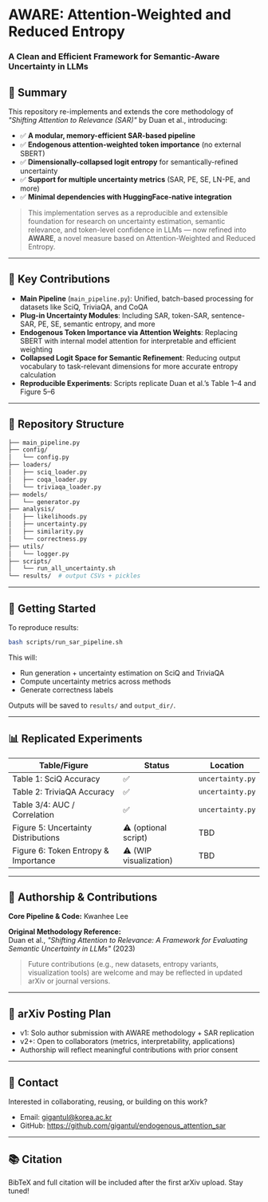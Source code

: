 # AWARE: Attention-Weighted and Reduced Entropy
### A Clean and Efficient Framework for Semantic-Aware Uncertainty in LLMs

## 📌 Summary
This repository re-implements and extends the core methodology of *"Shifting Attention to Relevance (SAR)"* by Duan et al., introducing:

- ✅ **A modular, memory-efficient SAR-based pipeline**
- ✅ **Endogenous attention-weighted token importance** (no external SBERT)
- ✅ **Dimensionally-collapsed logit entropy** for semantically-refined uncertainty
- ✅ **Support for multiple uncertainty metrics** (SAR, PE, SE, LN-PE, and more)
- ✅ **Minimal dependencies with HuggingFace-native integration**

> This implementation serves as a reproducible and extensible foundation for research on uncertainty estimation, semantic relevance, and token-level confidence in LLMs — now refined into **AWARE**, a novel measure based on Attention-Weighted and Reduced Entropy.

---

## 🔬 Key Contributions
- **Main Pipeline** (`main_pipeline.py`): Unified, batch-based processing for datasets like SciQ, TriviaQA, and CoQA
- **Plug-in Uncertainty Modules**: Including SAR, token-SAR, sentence-SAR, PE, SE, semantic entropy, and more
- **Endogenous Token Importance via Attention Weights**: Replacing SBERT with internal model attention for interpretable and efficient weighting
- **Collapsed Logit Space for Semantic Refinement**: Reducing output vocabulary to task-relevant dimensions for more accurate entropy calculation
- **Reproducible Experiments**: Scripts replicate Duan et al.’s Table 1–4 and Figure 5–6

---

## 📁 Repository Structure

```bash
├── main_pipeline.py
├── config/
│   └── config.py
├── loaders/
│   ├── sciq_loader.py
│   ├── coqa_loader.py
│   └── triviaqa_loader.py
├── models/
│   └── generator.py
├── analysis/
│   ├── likelihoods.py
│   ├── uncertainty.py
│   ├── similarity.py
│   └── correctness.py
├── utils/
│   └── logger.py
├── scripts/
│   └── run_all_uncertainty.sh
└── results/  # output CSVs + pickles
```

---

## 🚀 Getting Started

To reproduce results:

```bash
bash scripts/run_sar_pipeline.sh
```

This will:
- Run generation + uncertainty estimation on SciQ and TriviaQA
- Compute uncertainty metrics across methods
- Generate correctness labels

Outputs will be saved to `results/` and `output_dir/`.

---

## 📊 Replicated Experiments

| Table/Figure | Status | Location |
|--------------|--------|----------|
| Table 1: SciQ Accuracy            | ✅ | `uncertainty.py`
| Table 2: TriviaQA Accuracy       | ✅ | `uncertainty.py`
| Table 3/4: AUC / Correlation     | ✅ | `uncertainty.py`
| Figure 5: Uncertainty Distributions | ⚠️ (optional script) | TBD
| Figure 6: Token Entropy & Importance | ⚠️ (WIP visualization) | TBD

---

## 👥 Authorship & Contributions

**Core Pipeline & Code:** Kwanhee Lee

**Original Methodology Reference:**  
Duan et al., *"Shifting Attention to Relevance: A Framework for Evaluating Semantic Uncertainty in LLMs"* (2023)

> Future contributions (e.g., new datasets, entropy variants, visualization tools) are welcome and may be reflected in updated arXiv or journal versions.

---

## 📝 arXiv Posting Plan

- v1: Solo author submission with AWARE methodology + SAR replication
- v2+: Open to collaborators (metrics, interpretability, applications)
- Authorship will reflect meaningful contributions with prior consent

---

## 📮 Contact

Interested in collaborating, reusing, or building on this work?

- Email: gigantul@korea.ac.kr
- GitHub: https://github.com/gigantul/endogenous_attention_sar

---

## 📚 Citation

BibTeX and full citation will be included after the first arXiv upload. Stay tuned!
